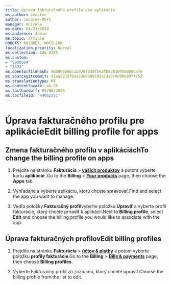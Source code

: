 ```yaml
---
title: Úprava fakturačného profilu pre aplikácie
ms.author: cmcatee
author: cmcatee-MSFT
manager: mnirkhe
ms.date: 04/21/2020
ms.audience: Admin
ms.topic: article
ROBOTS: NOINDEX, NOFOLLOW
localization_priority: Normal
ms.collection: Adm_O365
ms.custom:
- "9000564"
- "2423"
ms.openlocfilehash: 98b8092e6c22039703dfbeafb9a8194b688d0afe
ms.sourcegitcommit: d1aad215f8aa636ba89c93a13a0c9d90e997f752
ms.translationtype: MT
ms.contentlocale: sk-SK
ms.lasthandoff: 05/06/2020
ms.locfileid: "44062551"
---
```

# <a name="edit-billing-profile-for-apps"></a><span data-ttu-id="bd4c8-102">Úprava fakturačného profilu pre aplikácie</span><span class="sxs-lookup"><span data-stu-id="bd4c8-102">Edit billing profile for apps</span></span>

## <a name="to-change-the-billing-profile-on-apps"></a><span data-ttu-id="bd4c8-103">Zmena fakturačného profilu v aplikáciách</span><span class="sxs-lookup"><span data-stu-id="bd4c8-103">To change the billing profile on apps</span></span>

1. <span data-ttu-id="bd4c8-104">Prejdite na stránku **Fakturácia** > **[vašich produktov](https://go.microsoft.com/fwlink/p/?linkid=842054)** a potom vyberte kartu **aplikácie** .</span><span class="sxs-lookup"><span data-stu-id="bd4c8-104">Go to the **Billing** > **[Your products](https://go.microsoft.com/fwlink/p/?linkid=842054)** page, then choose the **Apps** tab.</span></span>

2. <span data-ttu-id="bd4c8-105">Vyhľadajte a vyberte aplikáciu, ktorú chcete spravovať.</span><span class="sxs-lookup"><span data-stu-id="bd4c8-105">Find and select the app you want to manage.</span></span>  

3. <span data-ttu-id="bd4c8-106">Vedľa položky **Fakturačný profil**vyberte položku **Upraviť** a vyberte profil fakturácie, ktorý chcete priradiť k aplikácii.</span><span class="sxs-lookup"><span data-stu-id="bd4c8-106">Next to **Billing profile**, select **Edit** and choose the billing profile you would like to associate with the app.</span></span>

## <a name="edit-billing-profiles"></a><span data-ttu-id="bd4c8-107">Úprava fakturačných profilov</span><span class="sxs-lookup"><span data-stu-id="bd4c8-107">Edit billing profiles</span></span>

1. <span data-ttu-id="bd4c8-108">Prejdite na stránku **Fakturácia** > **[účtov & platby](https://go.microsoft.com/fwlink/p/?linkid=848039)** a potom vyberte položku **profily fakturácie**.</span><span class="sxs-lookup"><span data-stu-id="bd4c8-108">Go to the **Billing** > **[Bills & payments](https://go.microsoft.com/fwlink/p/?linkid=848039)** page, then choose **Billing profiles**.</span></span>

2. <span data-ttu-id="bd4c8-109">Vyberte Fakturačný profil zo zoznamu, ktorý chcete upraviť.</span><span class="sxs-lookup"><span data-stu-id="bd4c8-109">Choose the billing profile from the list to edit.</span></span>